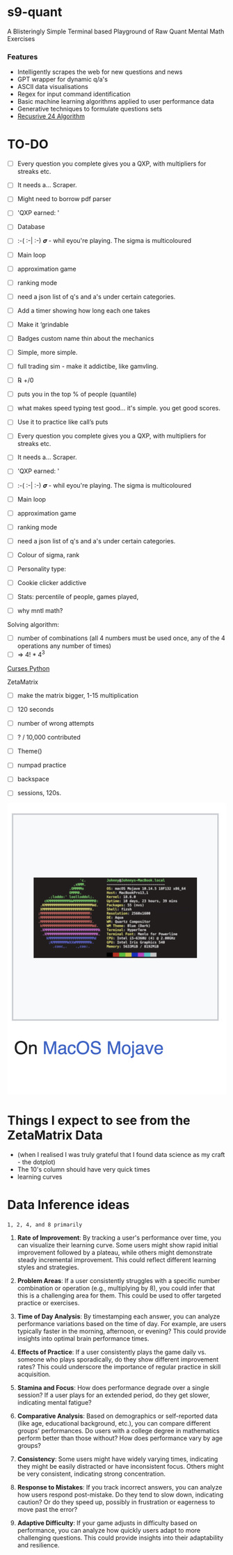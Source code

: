 # s9-quant
A Blisteringly Simple Terminal based Playground of Raw Quant Mental Math Exercises

### Features
- Intelligently scrapes the web for new questions and news
- GPT wrapper for dynamic q/a's
- ASCII data visualisations
- Regex for input command identification
- Basic machine learning algorithms applied to user performance data
- Generative techniques to formulate questions sets
- [Recusrive 24 Algorithm](https://w3.cs.jmu.edu/spragunr/CS159/pas/twenty_four/twenty_four.shtml)

# TO-DO
- [ ] Every question you complete gives you a QXP, with multipliers for streaks etc. 
- [ ] It needs a... Scraper.
- [ ] Might need to borrow pdf parser
- [ ] 'QXP earned: ' 
- [ ] Database
- [ ] :-( :-| :-) 𝝈 - whil eyou're playing. The sigma is multicoloured
- [ ] Main loop
- [ ] approximation game
- [ ] ranking mode
- [ ] need a json list of q's and a's under certain categories.
- [ ] Add a timer showing how long each one takes 
- [ ] Make it ‘grindable
- [ ] Badges custom name thin about the mechanics 

- [ ] Simple, more simple. 
- [ ] full trading sim - make it addictibe, like gamvling. 
- [ ] ℞ +/0
- [ ] puts you in the top % of people (quantile)
- [ ] what makes speed typing test good... it's simple. you get good scores. 
- [ ] Use it to practice like call’s puts

- [ ] Every question you complete gives you a QXP, with multipliers for streaks etc. 
- [ ] It needs a... Scraper. 
- [ ] 'QXP earned: ' 
- [ ] :-( :-| :-) 𝝈 - whil eyou're playing. The sigma is multicoloured
- [ ] Main loop
- [ ] approximation game
- [ ] ranking mode
- [ ] need a json list of q's and a's under certain categories. 

- [ ] Colour of sigma, rank
- [ ] Personality type: 
- [ ] Cookie clicker addictive
- [ ] Stats: percentile of people, games played,
- [ ] why mntl math?


Solving algorithm: 
- [ ] number of combinations (all 4 numbers must be used once, any of the 4 operations any number of times)
- [ ] ⇒ $4! *  4^3$

[Curses Python](https://docs.python.org/3/library/curses.html)

ZetaMatrix
- [ ] make the matrix bigger, 1-15 multiplication
- [ ] 120 seconds 
- [ ] number of wrong attempts
- [ ] ? / 10,000 contributed 
- [ ] Theme()
- [ ] numpad practice
- [ ] backspace
- [ ] sessions, 120s. 


![MacOSMojave](image.png)

# Things I expect to see from the ZetaMatrix Data
- (when I realised I was truly grateful that I found data science as my craft - the dotplot)
- The 10's column should have very quick times
- learning curves

# Data Inference ideas 
`1, 2, 4, and 8 primarily` 

1. **Rate of Improvement**: By tracking a user's performance over time, you can visualize their learning curve. Some users might show rapid initial improvement followed by a plateau, while others might demonstrate steady incremental improvement. This could reflect different learning styles and strategies.

2. **Problem Areas**: If a user consistently struggles with a specific number combination or operation (e.g., multiplying by 8), you could infer that this is a challenging area for them. This could be used to offer targeted practice or exercises.

3. **Time of Day Analysis**: By timestamping each answer, you can analyze performance variations based on the time of day. For example, are users typically faster in the morning, afternoon, or evening? This could provide insights into optimal brain performance times.

4. **Effects of Practice**: If a user consistently plays the game daily vs. someone who plays sporadically, do they show different improvement rates? This could underscore the importance of regular practice in skill acquisition.

5. **Stamina and Focus**: How does performance degrade over a single session? If a user plays for an extended period, do they get slower, indicating mental fatigue?

6. **Comparative Analysis**: Based on demographics or self-reported data (like age, educational background, etc.), you can compare different groups' performances. Do users with a college degree in mathematics perform better than those without? How does performance vary by age groups?

7. **Consistency**: Some users might have widely varying times, indicating they might be easily distracted or have inconsistent focus. Others might be very consistent, indicating strong concentration.

8. **Response to Mistakes**: If you track incorrect answers, you can analyze how users respond post-mistake. Do they tend to slow down, indicating caution? Or do they speed up, possibly in frustration or eagerness to move past the error?

9. **Adaptive Difficulty**: If your game adjusts in difficulty based on performance, you can analyze how quickly users adapt to more challenging questions. This could provide insights into their adaptability and resilience.
